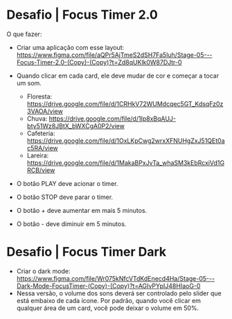 # Desafio | Focus Timer 2.0

O que fazer:

- Criar uma aplicação com esse layout: https://www.figma.com/file/aQPr5AjTmeS2dSH7Fa5luh/Stage-05---Focus-Timer-2.0-(Copy)-(Copy)?t=Zd8qUKlk0W87DJtr-0

- Quando clicar em cada card, ele deve mudar de cor e começar a tocar um som.

  - Floresta: https://drive.google.com/file/d/1CRHkV72WUMdcqec5GT_KdsqFz0z3VAOA/view
  - Chuva: https://drive.google.com/file/d/1Ip8xBqAUJ-bty51Wz8JBtX_bWXCgA0P2/view
  - Cafeteria: https://drive.google.com/file/d/1OxLKpCwg2wrxXFNUHgZxJ51QEt0ac5RA/view
  - Lareira: https://drive.google.com/file/d/1MakaBPxJvTa_whaSM3kEbRcxiVd1GRCB/view

- O botão PLAY deve acionar o timer.
- O botão STOP deve parar o timer.
- O botão + deve aumentar em mais 5 minutos.
- O botão - deve diminuir em 5 minutos.

# Desafio | Focus Timer Dark

- Criar o dark mode: https://www.figma.com/file/Wr075kNfcVTdKdEnecd4Ha/Stage-05---Dark-Mode-FocusTimer-(Copy)-(Copy)?t=AGIvPYpIJ48HIaoG-0
- Nessa versão, o volume dos sons deverá ser controlado pelo slider que está embaixo de cada ícone. Por padrão, quando você clicar em qualquer área de um card, você pode deixar o volume em 50%.
